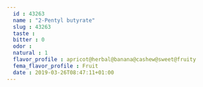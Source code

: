 ```yaml
---
  id : 43263
  name : "2-Pentyl butyrate"
  slug : 43263
  taste : 
  bitter : 0
  odor : 
  natural : 1
  flavor_profile : apricot@herbal@banana@cashew@sweet@fruity
  fema_flavor_profile : Fruit
  date : 2019-03-26T08:47:11+01:00
---
```



